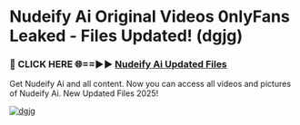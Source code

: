 # Nudeify Ai Original Videos 0nlyFans Leaked - Files Updated! (dgjg)

<h3>🔴 CLICK HERE 🌐==►► <a href="https://tinyurl.com/5h6xmrr3" rel="nofollow">Nudeify Ai Updated Files</a></h3>

Get Nudeify Ai and all content. Now you can access all videos and pictures of Nudeify Ai. New Updated Files 2025!

[![dgjg](https://i.imgur.com/KVD873Z.gif)](https://tinyurl.com/5h6xmrr3)
